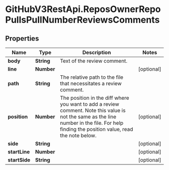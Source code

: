 # GitHubV3RestApi.ReposOwnerRepoPullsPullNumberReviewsComments

## Properties

Name | Type | Description | Notes
------------ | ------------- | ------------- | -------------
**body** | **String** | Text of the review comment. | 
**line** | **Number** |  | [optional] 
**path** | **String** | The relative path to the file that necessitates a review comment. | 
**position** | **Number** | The position in the diff where you want to add a review comment. Note this value is not the same as the line number in the file. For help finding the position value, read the note below. | [optional] 
**side** | **String** |  | [optional] 
**startLine** | **Number** |  | [optional] 
**startSide** | **String** |  | [optional] 


